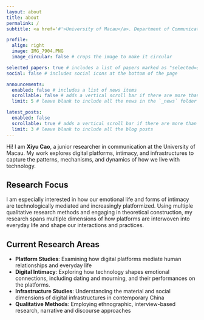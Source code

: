 ```yaml
---
layout: about
title: about
permalink: /
subtitle: <a href='#'>University of Macau</a>. Department of Communication. Platform studies, intimacy, and infrastructure.

profile:
  align: right
  image: IMG_7904.PNG
  image_circular: false # crops the image to make it circular

selected_papers: true # includes a list of papers marked as "selected={true}"
social: false # includes social icons at the bottom of the page

announcements:
  enabled: false # includes a list of news items
  scrollable: false # adds a vertical scroll bar if there are more than 3 news items
  limit: 5 # leave blank to include all the news in the `_news` folder

latest_posts:
  enabled: false
  scrollable: true # adds a vertical scroll bar if there are more than 3 new posts items
  limit: 3 # leave blank to include all the blog posts
---
```


Hi! I am **Xiyu Cao**, a junior researcher in communication at the University of Macau. My work explores digital platforms, intimacy, and infrastructures to capture the patterns, mechanisms, and dynamics of how we live with technology.

## Research Focus

I am especially interested in how our emotional life and forms of intimacy are technologically mediated and increasingly platformized. Using multiple qualitative research methods and engaging in theoretical construction, my research spans multiple dimensions of how platforms are interwoven into everyday life and shape our interactions and practices.

## Current Research Areas

- **Platform Studies**: Examining how digital platforms mediate human relationships and everyday life
- **Digital Intimacy**: Exploring how technology shapes emotional connections, including dating and mourning, and their performances on the platforms.
- **Infrastructure Studies**: Understanding the material and social dimensions of digital infrastructures in contemporary China
- **Qualitative Methods**: Employing ethnographic, interview-based research, narrative and discourse approaches